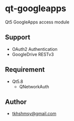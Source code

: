 # qt-googleapps
Qt5 GoogleApps access module

## Support
- OAuth2 Authentication
- GoogleDrive RESTv3

## Requirement
- Qt5.8
    - QNetworkAuth

## Author
- tkhshmsy@gmail.com
